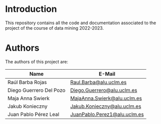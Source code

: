 # Introduction

This repository contains all the code and documentation associated to the project of the course of data mining 2022-2023.

# Authors

The authors of this project are:


<table>
  <thead>
    <th>Name</th>
    <th>E-Mail</th>
  </thead>
  <tbody>
    <tr>
      <td>Raúl Barba Rojas</td>
      <td><a href="https://github.com/RaulBarbaRojas">Raul.Barba@alu.uclm.es</a></td>
    </tr>
    <tr>
      <td>Diego Guerrero Del Pozo</td>
      <td><a href="https://github.com/DiegoGDP">Diego.Guerrero@alu.uclm.es</a></td>
    </tr>
    <tr>
      <td>Maja Anna Swierk</td>
      <td><a href="https://github.com/manna8">MajaAnna.Swierk@alu.uclm.es</a></td>
    </tr>
    <tr>
      <td>Jakub Konieczny</td>
      <td><a href="https://github.com/KubaKonieczny">Jakub.Konieczny@alu.uclm.es</a></td>
    </tr>
    <tr>
      <td>Juan Pablo Pérez Leal</td>
      <td><a href="https://github.com/Juanperez30">JuanPablo.Perez1@alu.uclm.es</a></td>
    </tr>
  </tbody>
</table>
